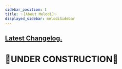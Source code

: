 ```yaml
---
sidebar_position: 1
title: ✨[About Melodi]✨
displayed_sidebar: melodiSidebar
---
```


## [Latest Changelog.](/changelogs/melodi-change-latest)

# 🚧UNDER CONSTRUCTION🚧